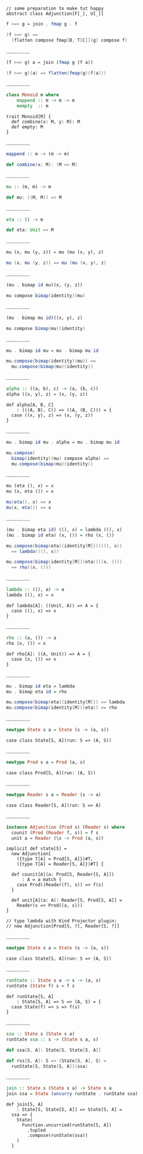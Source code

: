 ```tut:invisible
// some preparation to make tut happy
abstract class Adjunction[F[_], U[_]]
```
```Haskell
f >=> g = join . fmap g . f
```
```scala
(f >=> g) ==
  (flatten compose fmap[B, T[C]](g) compose f)
```
................
```Haskell
(f >=> g) a = join (fmap g (f a))
```
```scala
(f >=> g)(a) == flatten(fmap(g)(f(a)))
```
................
```Haskell
class Monoid m where
    mappend :: m -> m -> m
    mempty  :: m
```
```tut:silent
trait Monoid[M] {
  def combine(x: M, y: M): M
  def empty: M
}
```
................
```Haskell
mappend :: m -> (m -> m)
```
```scala
def combine(x: M): (M => M)
```
................
```Haskell
mu :: (m, m) -> m
```
```scala
def mu: ((M, M)) => M
```
................
```Haskell
eta :: () -> m
```
```scala
def eta: Unit => M
```
................
```Haskell
mu (x, mu (y, z)) = mu (mu (x, y), z)
```
```scala
mu (x, mu (y, z)) == mu (mu (x, y), z)
```
................
```Haskell
(mu . bimap id mu)(x, (y, z))
```
```scala
mu compose bimap(identity)(mu)
```
................
```Haskell
(mu . bimap mu id)((x, y), z)
```
```scala
mu compose bimap(mu)(identity)
```
................
```Haskell
mu . bimap id mu = mu . bimap mu id
```
```scala
mu.compose(bimap(identity)(mu)) ==
  mu.compose(bimap(mu)(identity))
```
................
```Haskell
alpha :: ((a, b), c) -> (a, (b, c))
alpha ((x, y), z) = (x, (y, z))
```
```tut:silent
def alpha[A, B, C]
    : (((A, B), C)) => ((A, (B, C))) = {
  case ((x, y), z) => (x, (y, z))
}
```
................
```Haskell
mu . bimap id mu . alpha = mu . bimap mu id
```
```scala
mu.compose(
  bimap(identity)(mu) compose alpha) ==
  mu.compose(bimap(mu)(identity))
```
................
```Haskell
mu (eta (), x) = x
mu (x, eta ()) = x
```
```scala
mu(eta(), x) == x
mu(x, eta()) == x
```
................
```Haskell
(mu . bimap eta id) ((), x) = lambda ((), x)
(mu . bimap id eta) (x, ()) = rho (x, ())
```
```scala
mu.compose(bimap(eta)(identity[M]))(((), x))
  == lambda(((), x))

mu.compose(bimap(identity[M])(eta))((x, ()))
  == rho((x, ()))
```
................
```Haskell
lambda :: ((), a) -> a
lambda ((), x) = x
```
```tut:silent
def lambda[A]: ((Unit, A)) => A = {
  case ((), x) => x
}
```
................
```Haskell
rho :: (a, ()) -> a
rho (x, ()) = x
```
```tut:silent
def rho[A]: ((A, Unit)) => A = {
  case (x, ()) => x
}
```
................
```Haskell
mu . bimap id eta = lambda
mu . bimap eta id = rho
```
```scala
mu.compose(bimap(eta)(identity[M])) == lambda
mu.compose(bimap(identity[M])(eta)) == rho
```
................
```Haskell
newtype State s a = State (s -> (a, s))
```
```tut:silent
case class State[S, A](run: S => (A, S))
```
................
```Haskell
newtype Prod s a = Prod (a, s)
```
```tut:silent
case class Prod[S, A](run: (A, S))
```
................
```Haskell
newtype Reader s a = Reader (s -> a)
```
```tut:silent
case class Reader[S, A](run: S => A)
```
................
```Haskell
instance Adjunction (Prod s) (Reader s) where
  counit (Prod (Reader f, s)) = f s
  unit a = Reader (\s -> Prod (a, s))
```
```tut:silent
implicit def state[S] =
  new Adjunction[
    ({type T[A] = Prod[S, A]})#T,
    ({type T[A] = Reader[S, A]})#T] {

  def counit[A](a: Prod[S, Reader[S, A]])
      : A = a match {
    case Prod((Reader(f), s)) => f(s)
  }

  def unit[A](a: A): Reader[S, Prod[S, A]] =
    Reader(s => Prod((a, s)))
}

// type lambda with Kind Projector plugin:
// new Adjunction[Prod[S, ?], Reader[S, ?]]
```
................
```Haskell
newtype State s a = State (s -> (a, s))
```
```tut:silent
case class State[S, A](run: S => (A, S))
```
................
```Haskell
runState :: State s a -> s -> (a, s)
runState (State f) s = f s
```
```tut:silent
def runState[S, A]
    : State[S, A] => S => (A, S) = {
  case State(f) => s => f(s)
}
```
................
```Haskell
ssa :: State s (State s a)
runState ssa :: s -> (State s a, s)
```
```scala
def ssa[S, A]: State[S, State[S, A]]

def rss[S, A]: S => (State[S, A], S) =
  runState[S, State[S, A]](ssa)
```
................
```Haskell
join :: State s (State s a) -> State s a
join ssa = State (uncurry runState . runState ssa)
```
```tut:silent
def join[S, A]
    : State[S, State[S, A]] => State[S, A] =
  ssa => {
    State(
      Function.uncurried(runState[S, A])
        .tupled
        .compose(runState(ssa))
    )
  }
```

